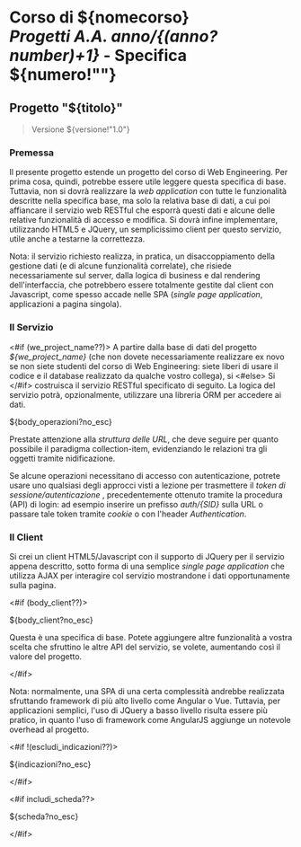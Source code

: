 <html><head>
<meta charset="UTF-8"/>
<title>${nomecorso}: Progetti di Fine Corso</title>
<style>${css?no_esc}</style>
</head>

<body>

# Corso di ${nomecorso}<br/>*Progetti A.A. ${anno}/${(anno?number)+1}* - Specifica ${numero!""}


<section class="specifica">

## Progetto "${titolo}"
> Versione ${versione!"1.0"}

### Premessa

Il presente progetto estende un progetto del corso di Web
Engineering. Per prima cosa, quindi, potrebbe essere utile leggere questa
specifica di base. Tuttavia, non si dovrà realizzare la *web application* con
tutte le funzionalità descritte nella specifica base, ma solo la relativa base
di dati, a cui poi affiancare il servizio web RESTful che esporrà questi dati e
alcune delle relative funzionalità di accesso e modifica. Si dovrà infine
implementare, utilizzando HTML5 e JQuery, un semplicissimo client per questo
servizio, utile anche a testarne la correttezza.

Nota: il servizio richiesto realizza, in pratica, un
disaccoppiamento della gestione dati (e di alcune funzionalità correlate), che
risiede necessariamente sul server, dalla logica di business e dal rendering
dell'interfaccia, che potrebbero essere totalmente gestite dal client con
Javascript, come spesso accade nelle SPA (*single page application*,
applicazioni a pagina singola).  

### Il Servizio

<#if (we_project_name??)>
A partire dalla base di dati del progetto *${we_project_name}*
(che non dovete necessariamente realizzare ex novo se non siete studenti del
corso di Web Engineering: siete liberi di usare il codice e il database
realizzato da qualche vostro collega), si 
<#else>
Si 
</#if>
costruisca il servizio RESTful
specificato di seguito. La logica del servizio potrà, opzionalmente, utilizzare
una libreria ORM per accedere ai dati.


<section class="operazioni">${body_operazioni?no_esc}</section>

Prestate attenzione alla *struttura delle URL*, che
deve seguire per quanto possibile il paradigma collection-item, evidenziando le
relazioni tra gli oggetti tramite nidificazione.

Se alcune operazioni necessitano di accesso con
autenticazione, potrete usare uno qualsiasi degli approcci visti a lezione per
trasmettere il *token di sessione/autenticazione* , precedentemente
ottenuto tramite la procedura (API) di login: ad esempio inserire un prefisso *auth/{SID}*
sulla URL o passare tale token tramite *cookie* o con l'header *Authentication*.  

### Il Client

Si crei un client HTML5/Javascript con il supporto di JQuery
per il servizio appena descritto, sotto forma di una semplice *single page
application* che utilizza AJAX per interagire col servizio mostrandone i
dati opportunamente sulla pagina.

<#if (body_client??)>

<section class="client">${body_client?no_esc}</section>

Questa è una specifica di base. Potete aggiungere altre
funzionalità a vostra scelta che sfruttino le altre API del servizio, se
volete, aumentando così il valore del progetto.

</#if>

Nota: normalmente, una SPA di una certa complessità andrebbe
realizzata sfruttando framework di più alto livello come Angular o Vue.
Tuttavia, per applicazioni semplici, l'uso di JQuery a basso livello risulta
essere più pratico, in quanto l'uso di framework come AngularJS aggiunge un
notevole overhead al progetto.  

<#if !(escludi_indicazioni??)>

<section class="indicazioni break">${indicazioni?no_esc}</section>

</#if>


<#if includi_scheda??>

<section class="scheda break">${scheda?no_esc}</section>

</#if>


</body>
</html>